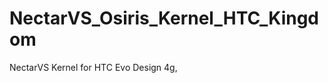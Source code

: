 NectarVS_Osiris_Kernel_HTC_Kingdom
==================================

NectarVS Kernel for HTC Evo Design 4g, 